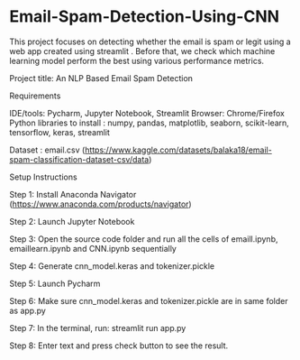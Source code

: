 # Email-Spam-Detection-Using-CNN
This project focuses on detecting whether the email is spam or legit using a web app created using streamlit . Before that, we check which machine learning model perform the best using various performance metrics. 

Project title: An NLP Based Email Spam Detection 

Requirements

IDE/tools: Pycharm, Jupyter Notebook, Streamlit
Browser: Chrome/Firefox
Python libraries to install : numpy, pandas, matplotlib, seaborn, scikit-learn, tensorflow, keras, streamlit

Dataset : email.csv (https://www.kaggle.com/datasets/balaka18/email-spam-classification-dataset-csv/data)

Setup Instructions

Step 1: Install Anaconda Navigator (https://www.anaconda.com/products/navigator)

Step 2: Launch Jupyter Notebook

Step 3: Open the source code folder and run all the cells of emaill.ipynb, emaillearn.ipynb and CNN.ipynb sequentially 

Step 4: Generate cnn_model.keras and tokenizer.pickle

Step 5: Launch Pycharm 

Step 6: Make sure cnn_model.keras and tokenizer.pickle are in same folder as app.py

Step 7: In the terminal, run: streamlit run app.py

Step 8: Enter text and press check button to see the result.






